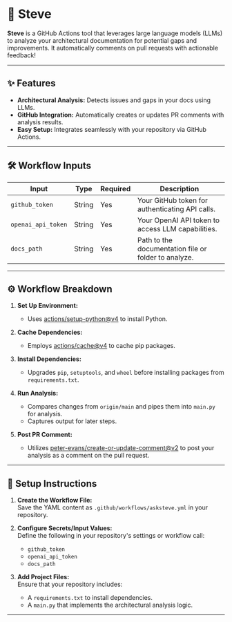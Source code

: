 # 🚀 Steve

**Steve** is a GitHub Actions tool that leverages large language models (LLMs) to analyze your architectural documentation for potential gaps and improvements. It automatically comments on pull requests with actionable feedback!

---

## ✨ Features

- **Architectural Analysis:** Detects issues and gaps in your docs using LLMs.
- **GitHub Integration:** Automatically creates or updates PR comments with analysis results.
- **Easy Setup:** Integrates seamlessly with your repository via GitHub Actions.

---

## 🛠️ Workflow Inputs

| Input             | Type   | Required | Description                                          |
| ----------------- | ------ | -------- | ---------------------------------------------------- |
| `github_token`    | String | Yes      | Your GitHub token for authenticating API calls.      |
| `openai_api_token`| String | Yes      | Your OpenAI API token to access LLM capabilities.      |
| `docs_path`       | String | Yes      | Path to the documentation file or folder to analyze. |

---

## ⚙️ Workflow Breakdown

1. **Set Up Environment:**  
   - Uses [actions/setup-python@v4](https://github.com/actions/setup-python) to install Python.

2. **Cache Dependencies:**  
   - Employs [actions/cache@v4](https://github.com/actions/cache) to cache pip packages.

3. **Install Dependencies:**  
   - Upgrades `pip`, `setuptools`, and `wheel` before installing packages from `requirements.txt`.

4. **Run Analysis:**  
   - Compares changes from `origin/main` and pipes them into `main.py` for analysis.
   - Captures output for later steps.

5. **Post PR Comment:**  
   - Utilizes [peter-evans/create-or-update-comment@v2](https://github.com/peter-evans/create-or-update-comment) to post your analysis as a comment on the pull request.

---

## 🚀 Setup Instructions

1. **Create the Workflow File:**  
   Save the YAML content as `.github/workflows/asksteve.yml` in your repository.

2. **Configure Secrets/Input Values:**  
   Define the following in your repository's settings or workflow call:
   - `github_token`
   - `openai_api_token`
   - `docs_path`

3. **Add Project Files:**  
   Ensure that your repository includes:
   - A `requirements.txt` to install dependencies.
   - A `main.py` that implements the architectural analysis logic.

---
